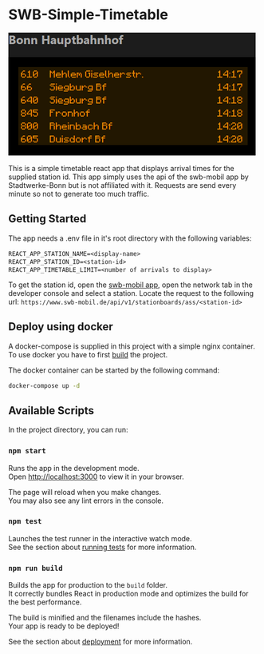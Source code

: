 # SWB-Simple-Timetable

![screenshot](/screenshot.png)

This is a simple timetable react app that displays arrival times for the supplied station id.
This app simply uses the api of the swb-mobil app by Stadtwerke-Bonn but is not affiliated with it.
Requests are send every minute so not to generate too much traffic.

## Getting Started

The app needs a .env file in it's root directory with the following variables:

```env
REACT_APP_STATION_NAME=<display-name>
REACT_APP_STATION_ID=<station-id>
REACT_APP_TIMETABLE_LIMIT=<number of arrivals to display>
```

To get the station id, open the [swb-mobil app](https://www.swb-mobil.de/), open the network tab in the developer console and select a station.
Locate the request to the following url: `https://www.swb-mobil.de/api/v1/stationboards/ass/<station-id>`

## Deploy using docker

A docker-compose is supplied in this project with a simple nginx container.
To use docker you have to first [build](#npm-run-build) the project.

The docker container can be started by the following command:

```bash
docker-compose up -d
```

## Available Scripts

In the project directory, you can run:

### `npm start`

Runs the app in the development mode.\
Open [http://localhost:3000](http://localhost:3000) to view it in your browser.

The page will reload when you make changes.\
You may also see any lint errors in the console.

### `npm test`

Launches the test runner in the interactive watch mode.\
See the section about [running tests](https://facebook.github.io/create-react-app/docs/running-tests) for more information.

### `npm run build`

Builds the app for production to the `build` folder.\
It correctly bundles React in production mode and optimizes the build for the best performance.

The build is minified and the filenames include the hashes.\
Your app is ready to be deployed!

See the section about [deployment](https://facebook.github.io/create-react-app/docs/deployment) for more information.
